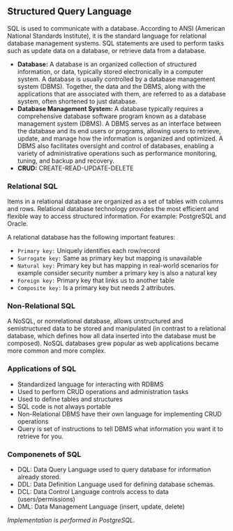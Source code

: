 ## Structured Query Language
SQL is used to communicate with a database. According to ANSI (American National Standards Institute), it is the standard language for relational database management systems. SQL statements are used to perform tasks such as update data on a database, or retrieve data from a database.
* **Database:** A database is an organized collection of structured information, or data, typically stored electronically in a computer system. A database is usually controlled by a database management system (DBMS). Together, the data and the DBMS, along with the applications that are associated with them, are referred to as a database system, often shortened to just database.
* **Database Management System:** A database typically requires a comprehensive database software program known as a database management system (DBMS). A DBMS serves as an interface between the database and its end users or programs, allowing users to retrieve, update, and manage how the information is organized and optimized. A DBMS also facilitates oversight and control of databases, enabling a variety of administrative operations such as performance monitoring, tuning, and backup and recovery.
* **CRUD:** CREATE-READ-UPDATE-DELETE

### Relational SQL
Items in a relational database are organized as a set of tables with columns and rows. Relational database technology provides the most efficient and flexible way to access structured information. For example: PostgreSQL and Oracle.

A relational database has the following important features:
* `Primary key:` Uniquely identifies each row/record
* `Surrogate key:` Same as primary key but mapping is unavailable
* `Natural key:` Primary key but has mapping in real-world scenarios for example consider security number a primary key is also a natural key
* `Foreign key:` Primary key that links us to another table
* `Composite key:` Is a primary key but needs 2 attributes.

### Non-Relational SQL 
A NoSQL, or nonrelational database, allows unstructured and semistructured data to be stored and manipulated (in contrast to a relational database, which defines how all data inserted into the database must be composed). NoSQL databases grew popular as web applications became more common and more complex.

### Applications of SQL
- Standardized language for interacting with RDBMS
- Used to perform CRUD operations and administration tasks
- Used to define tables and structures
- SQL code is not always portable 
- Non-Relational DBMS have their own language for implementing CRUD operations 
- Query is set of instructions to tell DBMS what information you want it to retrieve for you.

### Componenets of SQL
* DQL: Data Query Language used to query database for information already stored.
* DDL: Data Definition Language used for defining database schemas.
* DCL: Data Control Language controls access to data (users/permissions)
* DML: Data Management Language (insert, update, delete)

*Implementation is performed in PostgreSQL.*
